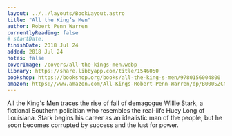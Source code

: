 ```yaml
---
layout: ../../layouts/BookLayout.astro
title: "All the King’s Men"
author: Robert Penn Warren
currentlyReading: false
# startDate:
finishDate: 2018 Jul 24
added: 2018 Jul 24
notes: false
coverImage: /covers/all-the-kings-men.webp
library: https://share.libbyapp.com/title/1546050
bookshop: https://bookshop.org/books/all-the-king-s-men/9780156004800
amazon: https://www.amazon.com/All-Kings-Robert-Penn-Warren/dp/B000SZCNAW
---
```


All the King's Men traces the rise of fall of demagogue Willie Stark, a fictional Southern policitian who resembles the real-life Huey Long of Louisiana. Stark begins his career as an idealistic man of the people, but he soon becomes corrupted by success and the lust for power.

<!-- ### Notes & Highlights -->
